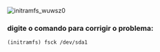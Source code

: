 ![initramfs_wuwsz0](https://user-images.githubusercontent.com/79322362/182666609-7714231f-5382-4438-b112-f09b673ca1e9.jpg)



### digite o comando para corrigir o problema:

    (initramfs) fsck /dev/sda1
